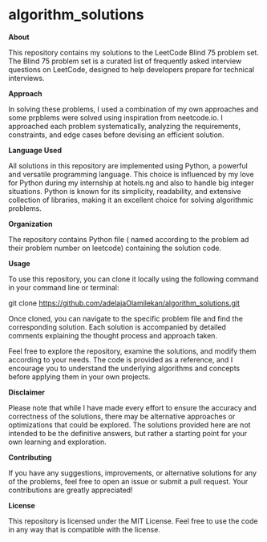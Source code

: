# algorithm_solutions

**About**

This repository contains my solutions to the LeetCode Blind 75 problem set. The Blind 75 problem set is a curated list of frequently asked interview questions on LeetCode, designed to help developers prepare for technical interviews.

**Approach**

In solving these problems, I used a combination of my own approaches and some prpblems were solved using inspiration from neetcode.io. 
I approached each problem systematically, analyzing the requirements, constraints, and edge cases before devising an efficient solution.

**Language Used**

All solutions in this repository are implemented using Python, a powerful and versatile programming language. 
This choice is influenced by my love for Python during my internship at hotels.ng and also to handle big integer situations.
Python is known for its simplicity, readability, and extensive collection of libraries, making it an excellent choice for solving algorithmic problems.

**Organization**

The repository contains Python file ( named according to the problem ad their problem number on leetcode) containing the solution code.

**Usage**

To use this repository, you can clone it locally using the following command in your command line or terminal:

git clone https://github.com/adelajaOlamilekan/algorithm_solutions.git

Once cloned, you can navigate to the specific problem file and find the corresponding solution. Each solution is accompanied by detailed comments explaining the thought process and approach taken.

Feel free to explore the repository, examine the solutions, and modify them according to your needs. The code is provided as a reference, and I encourage you to understand the underlying algorithms and concepts before applying them in your own projects.

**Disclaimer**

Please note that while I have made every effort to ensure the accuracy and correctness of the solutions, there may be alternative approaches or optimizations that could be explored. The solutions provided here are not intended to be the definitive answers, but rather a starting point for your own learning and exploration.

**Contributing**

If you have any suggestions, improvements, or alternative solutions for any of the problems, feel free to open an issue or submit a pull request. Your contributions are greatly appreciated!

**License**

This repository is licensed under the MIT License. Feel free to use the code in any way that is compatible with the license.
